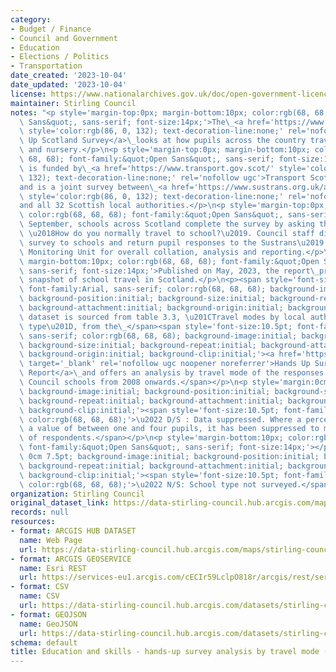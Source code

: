 ```yaml
---
category:
- Budget / Finance
- Council and Government
- Education
- Elections / Politics
- Transportation
date_created: '2023-10-04'
date_updated: '2023-10-04'
license: https://www.nationalarchives.gov.uk/doc/open-government-licence/version/3/
maintainer: Stirling Council
notes: "<p style='margin-top:0px; margin-bottom:10px; color:rgb(68, 68, 68); font-family:&quot;Open\
  \ Sans&quot;, sans-serif; font-size:14px;'>The\_<a href='https://www.sustrans.org.uk/our-blog/projects/uk-wide/scotland/hands-up-scotland-survey/'\
  \ style='color:rgb(86, 0, 132); text-decoration-line:none;' rel='nofollow ugc'>Hands\
  \ Up Scotland Survey</a>\_looks at how pupils across the country travel to school\
  \ and nursery.</p>\n<p style='margin-top:0px; margin-bottom:10px; color:rgb(68,\
  \ 68, 68); font-family:&quot;Open Sans&quot;, sans-serif; font-size:14px;'>The project\
  \ is funded by\_<a href='https://www.transport.gov.scot/' style='color:rgb(86, 0,\
  \ 132); text-decoration-line:none;' rel='nofollow ugc'>Transport Scotland</a>\_\
  and is a joint survey between\_<a href='https://www.sustrans.org.uk/about-us/our-work-in-scotland/'\
  \ style='color:rgb(86, 0, 132); text-decoration-line:none;' rel='nofollow ugc'>Sustrans</a>\_\
  and all 32 Scottish local authorities.</p>\n<p style='margin-top:0px; margin-bottom:10px;\
  \ color:rgb(68, 68, 68); font-family:&quot;Open Sans&quot;, sans-serif; font-size:14px;'>Each\
  \ September, schools across Scotland complete the survey by asking their pupils\
  \ \u2018How do you normally travel to school?\u2019. Council staff distribute the\
  \ survey to schools and return pupil responses to the Sustrans\u2019 Research and\
  \ Monitoring Unit for overall collation, analysis and reporting.</p>\n<p style='margin-top:0px;\
  \ margin-bottom:10px; color:rgb(68, 68, 68); font-family:&quot;Open Sans&quot;,\
  \ sans-serif; font-size:14px;'>Published on May, 2023, the report\_provides a valuable\
  \ snapshot of school travel in Scotland.</p>\n<p><span style='font-size:10.5pt;\
  \ font-family:Arial, sans-serif; color:rgb(68, 68, 68); background-image:initial;\
  \ background-position:initial; background-size:initial; background-repeat:initial;\
  \ background-attachment:initial; background-origin:initial; background-clip:initial;'>This\
  \ dataset is sourced from table 3.3, \u201CTravel modes by local authority and school\
  \ type\u201D, from the\_</span><span style='font-size:10.5pt; font-family:Arial,\
  \ sans-serif; color:rgb(68, 68, 68); background-image:initial; background-position:initial;\
  \ background-size:initial; background-repeat:initial; background-attachment:initial;\
  \ background-origin:initial; background-clip:initial;'><a href='https://www.sustrans.org.uk/our-blog/projects/uk-wide/scotland/hands-up-scotland-survey/'\
  \ target='_blank' rel='nofollow ugc noopener noreferrer'>Hands Up Survey Annual\
  \ Report</a>\_and offers an analysis by travel mode of the responses from Stirling\
  \ Council schools from 2008 onwards.</span></p>\n<p style='margin:0cm 0cm 7.5pt;\
  \ background-image:initial; background-position:initial; background-size:initial;\
  \ background-repeat:initial; background-attachment:initial; background-origin:initial;\
  \ background-clip:initial;'><span style='font-size:10.5pt; font-family:Arial, sans-serif;\
  \ color:rgb(68, 68, 68);'>\u2022 D/S : Data suppressed. Where a percentage represents\
  \ a value of between one and four pupils, it has been suppressed to maintain anonymity\
  \ of respondents.</span></p>\n<p style='margin-bottom:10px; color:rgb(68, 68, 68);\
  \ font-family:&quot;Open Sans&quot;, sans-serif; font-size:14px;'></p>\n<p style='margin:0cm\
  \ 0cm 7.5pt; background-image:initial; background-position:initial; background-size:initial;\
  \ background-repeat:initial; background-attachment:initial; background-origin:initial;\
  \ background-clip:initial;'><span style='font-size:10.5pt; font-family:Arial, sans-serif;\
  \ color:rgb(68, 68, 68);'>\u2022 N/S: School type not surveyed.</span></p>"
organization: Stirling Council
original_dataset_link: https://data-stirling-council.hub.arcgis.com/maps/stirling-council::education-and-skills-hands-up-survey-analysis-by-travel-mode-2022
records: null
resources:
- format: ARCGIS HUB DATASET
  name: Web Page
  url: https://data-stirling-council.hub.arcgis.com/maps/stirling-council::education-and-skills-hands-up-survey-analysis-by-travel-mode-2022
- format: ARCGIS GEOSERVICE
  name: Esri REST
  url: https://services-eu1.arcgis.com/cECIr59LclpO818r/arcgis/rest/services/education%20and%20skills%20-%20hands-up%20survey%20analysis%20by%20travel%20mode%20(2022)/FeatureServer/0
- format: CSV
  name: CSV
  url: https://data-stirling-council.hub.arcgis.com/datasets/stirling-council::education-and-skills-hands-up-survey-analysis-by-travel-mode-2022.csv?where=1=1&outSR=%7B%22latestWkid%22%3A3857%2C%22wkid%22%3A102100%7D
- format: GEOJSON
  name: GeoJSON
  url: https://data-stirling-council.hub.arcgis.com/datasets/stirling-council::education-and-skills-hands-up-survey-analysis-by-travel-mode-2022.geojson?where=1=1&outSR=%7B%22latestWkid%22%3A3857%2C%22wkid%22%3A102100%7D
schema: default
title: Education and skills - hands-up survey analysis by travel mode (2022)
---
```

